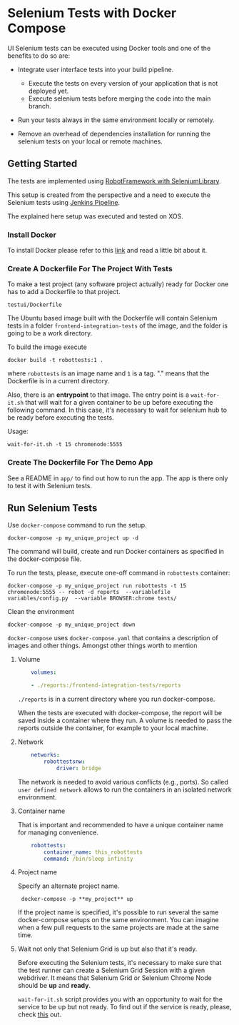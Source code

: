 # Selenium Tests with Docker Compose

UI Selenium tests can be executed using Docker tools and one of the benefits to do so are:

* Integrate user interface tests into your build pipeline.

  * Execute the tests on every version of your application that is not deployed yet.
  * Execute selenium tests before merging the code into the main branch.
* Run your tests always in the same environment locally or remotely.
* Remove an overhead of dependencies installation for running the selenium tests on your local or remote machines.

## Getting Started

The tests are implemented using [RobotFramework with SeleniumLibrary](http://robotframework.org/SeleniumLibrary/).

This setup is created from the perspective and a need to execute the Selenium tests using [Jenkins Pipeline](https://jenkins.io/doc/book/pipeline/).

The explained here setup was executed and tested on XOS.

### Install Docker

To install Docker please refer to this [link](https://docs.docker.com/engine/installation/) and read a little bit about it.

### Create A Dockerfile For The Project With Tests

To make a test project (any software project actually) ready for Docker one has to add a Dockerfile to that project.

    testui/Dockerfile

The Ubuntu based image built with the Dockerfile will contain Selenium tests in a folder `frontend-integration-tests` of the image, and the folder is going to be a work directory.

To build the image execute

    docker build -t robottests:1 .

where `robottests` is an image name and `1` is a tag. "." means that the Dockerfile is in a current directory.

Also, there is an **entrypoint** to that image. The entry point is a `wait-for-it.sh` that will wait for a given container to be up before executing the following command. In this case, it's necessary to wait for selenium hub to be ready before executing the tests.

Usage:

    wait-for-it.sh -t 15 chromenode:5555

### Create The Dockerfile For The Demo App

See a README in `app/` to find out how to run the app. The app is there only to test it with Selenium tests.

## Run Selenium Tests

Use `docker-compose` command to run the setup.

    docker-compose -p my_unique_project up -d

The command will build, create and run Docker containers as specified in the docker-compose file.

To run the tests, please, execute one-off command in `robottests` container:

    docker-compose -p my_unique_project run robottests -t 15 chromenode:5555 -- robot -d reports  --variablefile variables/config.py  --variable BROWSER:chrome tests/

Clean the environment

    docker-compose -p my_unique_project down

`docker-compose` uses `docker-compose.yaml` that contains a description of images and other things. Amongst other things worth to mention

1. Volume

    ```yaml
        volumes:

        - ./reports:/frontend-integration-tests/reports
    ```

    `./reports` is in a current directory where you run docker-compose.

    When the tests are executed with docker-compose, the report will be saved inside a container where they run. A volume is needed to pass the reports outside the container, for example to your local machine.

2. Network

    ```yaml
        networks:
            robottestsnw:
                driver: bridge
    ```

    The network is needed to avoid various conflicts (e.g., ports). So called `user defined network` allows to run the containers in an isolated network environment.

3. Container name

    That is important and recommended to have a unique container name for managing convenience.

    ```yaml
        robottests:
            container_name: this_robottests
            command: /bin/sleep infinity
    ```

4. Project name

    Specify an alternate project name.

        docker-compose -p **my_project** up

    If the project name is specified, it's possible to run several the same docker-compose setups on the same environment. You can imagine when a few pull requests to the same projects are made at the same time.

5. Wait not only that Selenium Grid is up but also that it's ready.

    Before executing the Selenium tests, it's necessary to make sure that the test runner can create a Selenium Grid Session with a given webdriver. It means that Selenium Grid or Selenium Chrome Node should be **up** and **ready**.

    `wait-for-it.sh` script provides you with an opportunity to wait for the service to be up but not ready. To find out if the service is ready, please, check [this](wait-for-it.sh) out.
